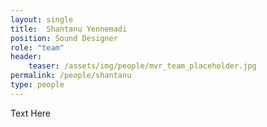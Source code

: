 ```yaml
---
layout: single
title:  Shantanu Yennemadi
position: Sound Designer
role: "team"
header:
    teaser: /assets/img/people/mvr_team_placeholder.jpg
permalink: /people/shantanu
type: people
---
```


Text Here


